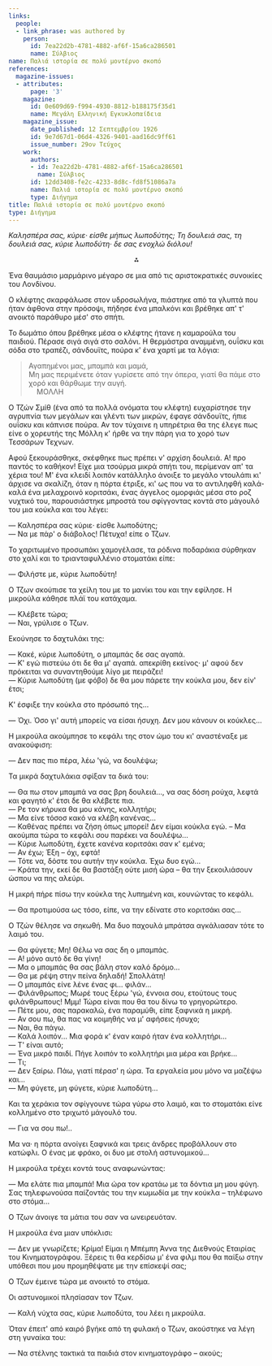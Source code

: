 ```yaml
---
links:
  people:
  - link_phrase: was authored by
    person:
      id: 7ea22d2b-4781-4882-af6f-15a6ca286501
      name: Σύλβιος
name: Παλιά ιστορία σε πολύ μοντέρνο σκοπό
references:
  magazine-issues:
  - attributes:
      page: '3'
    magazine:
      id: 0e609d69-f994-4930-8812-b188175f35d1
      name: Μεγάλη Ελληνική Εγκυκλοπαίδεια
    magazine_issue:
      date_published: 12 Σεπτεμβρίου 1926
      id: 9e7d67d1-06d4-4326-9401-aad16dc9ff61
      issue_number: 29ον Τεύχος
    work:
      authors:
      - id: 7ea22d2b-4781-4882-af6f-15a6ca286501
        name: Σύλβιος
      id: 12dd3408-fe2c-4233-8d8c-fd8f51086a7a
      name: Παλιά ιστορία σε πολύ μοντέρνο σκοπό
      type: Διήγημα
title: Παλιά ιστορία σε πολύ μοντέρνο σκοπό
type: Διήγημα
---
```


<main class="content" itemprop="text">
<p><em>Καλησπέρα σας, κύριε· είσθε μήπως λωποδύτης; Τη δουλειά σας, τη δουλειά σας, κύριε λωποδύτη· δε σας ενοχλώ διόλου!</em></p>

<div style="text-align: center; margin-bottom: 1em">⁂</div>

<p>Ένα θαυμάσιο μαρμάρινο μέγαρο σε μια από τις αριστοκρατικές συνοικίες του Λονδίνου.</p>

<p>Ο κλέφτης σκαρφάλωσε στον υδροσωλήνα, πιάστηκε από τα γλυπτά που ήταν άφθονα στην πρόσοψι, πήδησε ένα μπαλκόνι και
βρέθηκε απ' τ' ανοικτό παράθυρο μέσ' στο σπήτι.</p>

<p>Το δωμάτιο όπου βρέθηκε μέσα ο κλέφτης ήτανε η καμαρούλα του παιδιού. Πέρασε σιγά σιγά στο σαλόνι. Η θερμάστρα αναμμένη,
ουΐσκυ και σόδα στο τραπέζι, σάνδουϊτς, πούρα κ' ένα χαρτί με τα λόγια:</p>

<blockquote>
  <p>Αγαπημένοι μας, μπαμπά και μαμά,<br>
  Μη μας περιμένετε όταν γυρίσετε από την όπερα, γιατί θα πάμε στο χορό και θάρθωμε την αυγή.<br>
  &nbsp;&nbsp;&nbsp;&nbsp;ΜΟΛΛΗ</p>
</blockquote>

<p>Ο Τζών Σμίθ (ένα από τα πολλά ονόματα του κλέφτη) ευχαρίστησε την αγρυπνία των μεγάλων και γλέντι των μικρών, έφαγε
σάνδουϊτς, ήπιε ουΐσκυ και κάπνισε πούρα. Αν τον τύχαινε η υπηρέτρια θα της έλεγε πως είνε ο χορευτής της Μόλλη κ' ήρθε
να την πάρη για το χορό των Τεσσάρων Τεχνων.</p>

<p>Αφού ξεκουράσθηκε, σκέφθηκε πως πρέπει ν' αρχίση δουλειά. Α! προ παντός το καθήκον! Είχε μια τσούρμα μικρά σπήτι του,
περίμεναν απ' τα χέρια του! Μ' ένα κλειδί λοιπόν κατάλληλο άνοιξε το μεγάλο ντουλάπι κι' άρχισε να σκαλίζη, όταν η
πόρτα έτριξε, κι' ως που να το αντιληφθή καλά-καλά ένα μελαχροινό κοριτσάκι, ένας άγγελος ομορφιάς μέσα στο ροζ νυχτικό
του, παρουσιάστηκε μπροστά του σφίγγοντας κοντά στο μάγουλό του μια κούκλα και του λέγει:</p>

<p>&mdash; Καλησπέρα σας κύριε· είσθε λωποδύτης;<br>
&mdash; Να με πάρ' ο διάβολος! Πέτυχα! είπε ο Τζων.</p>

<p>Το χαριτωμένο προσωπάκι χαμογέλασε, τα ρόδινα ποδαράκια σύρθηκαν στο χαλί και το τριανταφυλλένιο στοματάκι είπε:</p>

<p>&mdash; Φιλήστε με, κύριε λωποδύτη!</p>

<p>Ο Τζων σκούπισε τα χείλη του με το μανίκι του και την εφίλησε. Η μικρούλα κάθησε πλάϊ του κατάχαμα.</p>

<p>&mdash; Κλέβετε τώρα;<br>
&mdash; Ναι, γρύλισε ο Τζων.</p>

<p>Εκούνησε το δαχτυλάκι της:</p>

<p>&mdash; Κακέ, κύριε λωποδύτη, ο μπαμπάς δε σας αγαπά.<br>
&mdash; Κ' εγώ πιστεύω ότι δε θα μ' αγαπά. απεκρίθη εκείνος· μ' αφού δεν πρόκειται να συναντηθούμε λίγο με πειράζει!<br>
&mdash; Κύριε λωποδύτη (με φόβο) δε θα μου πάρετε την κούκλα μου, δεν είν' έτσι;</p>

<p>Κ' έσφιξε την κούκλα στο πρόσωπό της...</p>

<p>&mdash; Όχι. Όσο γι' αυτή μπορείς να είσαι ήσυχη. Δεν μου κάνουν οι κούκλες...</p>

<p>Η μικρούλα ακούμπησε το κεφάλι της στον ώμο του κι' αναστέναξε με ανακούφιση:</p>

<p>&mdash; Δεν πας πιο πέρα, λέω 'γώ, να δουλέψω;</p>

<p>Τα μικρά δαχτυλάκια σφίξαν τα δικά του:</p>

<p>&mdash; Θα πω στον μπαμπά να σας βρη δουλειά..., να σας δόση ρούχα, λεφτά και φαγητό κ' έτσι δε θα κλέβετε πια.<br>
&mdash; Ρε τον κήρυκα θα μου κάνης, κολλητήρι;<br>
&mdash; Μα είνε τόσοσ κακό να κλέβη κανένας...<br>
&mdash; Καθένας πρέπει να ζήση όπως μπορεί! Δεν είμαι κούκλα εγώ. &ndash; Μα ακούμπα τώρα το κεφάλι σου παρέκει να
δουλέψω...<br>
&mdash; Κύριε λωποδύτη, έχετε κανένα κοριτσάκι σαν κ' εμένα;<br>
&mdash; Αν έχω; Έξη &ndash; όχι, εφτά!<br>
&mdash; Τότε να, δόστε του αυτήν την κούκλα. Έχω δυο εγώ...<br>
&mdash; Κράτα την, εκεί δε θα βαστάξη ούτε μισή ώρα &ndash; θα την ξεκοιλιάσουν ώσπου να πης αλεύρι.</p>

<p>Η μικρή πήρε πίσω την κούκλα της λυπημένη και, κουνώντας το κεφάλι.</p>

<p>&mdash; Θα προτιμούσα ως τόσο, είπε, να την εδίνατε στο κοριτσάκι σας...</p>

<p>Ο Τζών θέλησε να σηκωθή. Μα δυο παχουλά μπράτσα αγκάλιασαν τότε το λαιμό του.</p>

<p>&mdash; Θα φύγετε; Μη! Θέλω να σας δη ο μπαμπάς.<br>
&mdash; Α! μόνο αυτό δε θα γίνη!<br>
&mdash; Μα ο μπαμπάς θα σας βάλη στον καλό δρόμο...<br>
&mdash; Θα με ρέψη στην πείνα δηλαδή! Σπολλάτη!<br>
&mdash; Ο μπαμπάς είνε λένε ένας φι... φιλάν...<br>
&mdash; Φιλάνθρωπος; Μωρέ τους ξέρω 'γώ, έννοια σου, ετούτους τους φιλάνθρωπους! Μμμ! Τώρα είναι που θα του δίνω το
γρηγορώτερο.<br>
&mdash; Πέτε μου, σας παρακαλώ, ένα παραμύθι, είπε ξαφνικά η μικρή.<br>
&mdash; Αν σου πω, θα πας να κοιμηθής να μ' αφήσεις ήσυχο;<br>
&mdash; Ναι, θα πάγω.<br>
&mdash; Καλά λοιπόν... Μια φορά κ' έναν καιρό ήταν ένα κολλητήρι...<br>
&mdash; Τ' είναι αυτό;<br>
&mdash; Ένα μικρό παιδί. Πήγε λοιπόν το κολλητήρι μια μέρα και βρήκε...<br>
&mdash; Τι;<br>
&mdash; Δεν ξαίρω. Πάω, γιατί πέρασ' η ώρα. Τα εργαλεία μου μόνο να μαζέψω και...<br>
&mdash; Μη φύγετε, μη φύγετε, κύριε λωποδύτη...</p>

<p>Και τα χεράκια τον σφίγγουνε τώρα γύρω στο λαιμό, και το στοματάκι είνε κολλημένο στο τριχωτό μάγουλό του.</p>

<p>&mdash; Για να σου πω!..</p>

<p>Μα να· η πόρτα ανοίγει ξαφνικά και τρεις άνδρες προβάλλουν στο κατώφλι. Ο ένας με φράκο, οι δυο με στολή αστυνομικού...</p>

<p>Η μικρούλα τρέχει κοντά τους αναφωνώντας:</p>

<p>&mdash; Μα ελάτε πια μπαμπά! Μια ώρα τον κρατάω με τα δόντια μη μου φύγη. Σας τηλεφωνούσα παίζοντάς του την κωμωδία με
την κούκλα &ndash; τηλέφωνο στο στόμα...</p>

<p>Ο Τζων άνοιγε τα μάτια του σαν να ωνειρευόταν.</p>

<p>Η μικρούλα ένα μιαν υπόκλισι:</p>

<p>&mdash; Δεν με γνωρίζετε; Κρίμα! Είμαι η Μπέμπη Άννα της Διεθνούς Εταιρίας του Κινηματογράφου. Ξέρεις τι θα κερδίσω μ'
ένα φιλμ που θα παίξω στην υπόθεσι που μου προμηθέψατε με την επίσκεψί σας;</p>

<p>Ο Τζων έμεινε τώρα με ανοικτό το στόμα.</p>

<p>Οι αστυνομικοί πλησίασαν τον Τζων. </p>

<p>&mdash; Καλή νύχτα σας, κύριε λωποδύτα, του λέει η μικρούλα.</p>

<p>Όταν έπειτ' από καιρό βγήκε από τη φυλακή ο Τζων, ακούστηκε να λέγη στη γυναίκα του:</p>

<p>&mdash; Να στέλνης τακτικά τα παιδιά στον κινηματογράφο &ndash; ακούς;</p>
</main>
